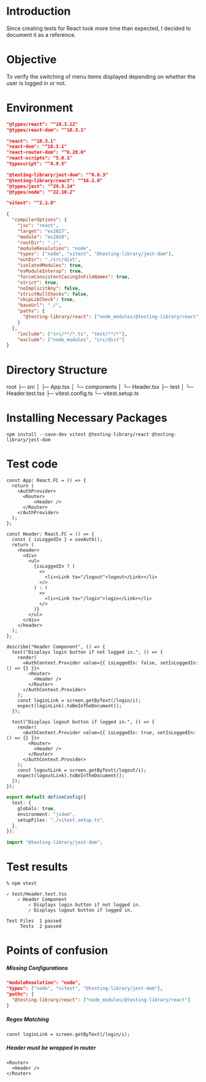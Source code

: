 # Introduction
Since creating tests for React took more time than expected, I decided to document it as a reference.
# Objective
To verify the switching of menu items displayed depending on whether the user is logged in or not.
# Environment
```typescript:package.json
"@types/react": "^18.3.12"
"@types/react-dom": "^18.3.1"

"react": "^18.3.1"
"react-dom": "^18.3.1"
"react-router-dom": "^6.28.0"
"react-scripts": "5.0.1"
"typescript": "^4.9.5"

"@testing-library/jest-dom": "^6.6.3"
"@testing-library/react": "^16.1.0"
"@types/jest": "^29.5.14"
"@types/node": "^22.10.2"

"vitest": "^2.1.8"
```
```typescript:tsconfig.json
{
  "compilerOptions": {
    "jsx": "react",
    "target": "es2017",
    "module": "es2020",
    "rootDir": "./",
    "moduleResolution": "node",
    "types": ["node", "vitest", "@testing-library/jest-dom"],
    "outDir": "./src/dist",
    "isolatedModules": true,
    "esModuleInterop": true,
    "forceConsistentCasingInFileNames": true,
    "strict": true,
    "noImplicitAny": false,
    "strictNullChecks": false,
    "skipLibCheck": true,
    "baseUrl": "./",
    "paths": {
      "@testing-library/react": ["node_modules/@testing-library/react"]
    }
  },
    "include": ["src/**/*.ts", "test/**/*"],
    "exclude": ["node_modules", "src/dist"]
}
```
# Directory Structure
root
├─ src
│   ├─ App.tsx
│   └─ components
│       └─ Header.tsx
├─ test
│   └─ Header.test.tsx
├─ vitest.config.ts
└─ vitest.setup.ts
# Installing Necessary Packages
```bash:command
npm install --save-dev vitest @testing-library/react @testing-library/jest-dom
```
# Test code
```typescript:App.tsx
const App: React.FC = () => {
  return (
    <AuthProvider>
      <Router>
          <Header />
      </Router>
    </AuthProvider>
  );
};
```
```typescript:Header.tsx
const Header: React.FC = () => {
  const { isLoggedIn } = useAuth();
  return (
    <header>
      <div>
        <ul>
          {isLoggedIn ? (
            <>
              <li><Link to="/logout">logout</Link></li>
            </>
          ) : (
            <>
              <li><Link to="/login">login</Link></li>
            </>
          )}
        </ul>
      </div>
    </header>
  );
};
```
```typescript:Header.test.tsx
describe("Header Component", () => {
  test("Displays login button if not logged in.", () => {
    render(
      <AuthContext.Provider value={{ isLoggedIn: false, setIsLoggedIn: () => {} }}>
        <Router>
          <Header />
        </Router>
      </AuthContext.Provider>
    );
    const loginLink = screen.getByText(/login/i);
    expect(loginLink).toBeInTheDocument();
  });

  test("Displays logout button if logged in.", () => {
    render(
      <AuthContext.Provider value={{ isLoggedIn: true, setIsLoggedIn: () => {} }}>
        <Router>
          <Header />
        </Router>
      </AuthContext.Provider>
    );
    const logoutLink = screen.getByText(/logout/i);
    expect(logoutLink).toBeInTheDocument();
  });
});
```
```typescript:vitest.config.ts
export default defineConfig({
  test: {
    globals: true,
    environment: "jsdom",
    setupFiles: "./vitest.setup.ts",
  },
});
```
```typescript:vitest.setup.ts
import "@testing-library/jest-dom";
```
# Test results
```bash:command
% npm vtest

✓ test/Header.test.tsx
    ✓ Header Component
        ✓ Displays login button if not logged in.
        ✓ Displays logout button if logged in.

Test Files  1 passed
     Tests  2 passed
```
# Points of confusion
##### Missing Configurations
```typescript:tsconfig.json
"moduleResolution": "node",
"types": ["node", "vitest", "@testing-library/jest-dom"],
"paths": {
  "@testing-library/react": ["node_modules/@testing-library/react"]
}
```
##### Regex Matching
```typescript:Header.tsx
const loginLink = screen.getByText(/login/i);
```
##### Header must be wrapped in router
```typescript:App.tsx
<Router>
  <Header />
</Router>
```
